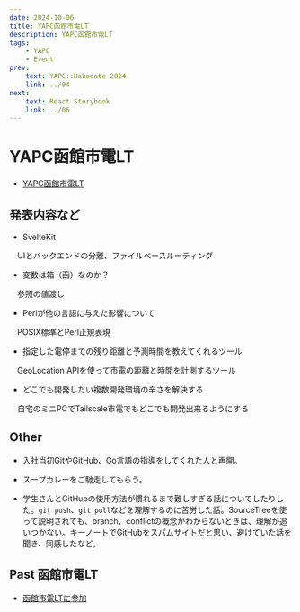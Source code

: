 ```yaml
---
date: 2024-10-06
title: YAPC函館市電LT
description: YAPC函館市電LT
tags: 
    - YAPC
    - Event
prev:
    text: YAPC::Hakodate 2024
    link: ../04
next:
    text: React Storybook
    link: ../06
---
```


# YAPC函館市電LT

* [YAPC函館市電LT](https://connpass.com/event/326666/)

## 発表内容など

* SvelteKit

&emsp;UIとバックエンドの分離、ファイルベースルーティング

* 変数は箱（函）なのか？

&emsp;参照の値渡し

* Perlが他の言語に与えた影響について

&emsp;POSIX標準とPerl正規表現

* 指定した電停までの残り距離と予測時間を教えてくれるツール

&emsp;GeoLocation APIを使って市電の距離と時間を計測するツール

* どこでも開発したい複数開発環境の辛さを解決する

&emsp;自宅のミニPCでTailscale市電でもどこでも開発出来るようにする

## Other

* 入社当初GitやGitHub、Go言語の指導をしてくれた人と再開。

* スープカレーをご馳走してもらう。

* 学生さんとGitHubの使用方法が慣れるまで難しすぎる話についてしたりした。`git push`、`git pull`などを理解するのに苦労した話。SourceTreeを使って説明されても、branch、conflictの概念がわからないときは、理解が追いつかない。キーノートでGitHubをスパムサイトだと思い、避けていた話を聞き、同感したなど。

## Past 函館市電LT

* [函館市電LTに参加](/posts/2023/02)